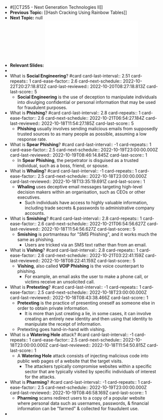 - #[[CT255 - Next Generation Technologies II]]
- **Previous Topic:** [[Hash Cracking Using Rainbow Tables]]
- **Next Topic:** null
- **Relevant Slides:** ![ct255_05.pdf](../assets/ct255_05_1665403304356_0.pdf)
-
- What is **Social Engineering**? #card
  card-last-interval:: 2.51
  card-repeats:: 1
  card-ease-factor:: 2.6
  card-next-schedule:: 2022-10-22T20:27:18.812Z
  card-last-reviewed:: 2022-10-20T08:27:18.813Z
  card-last-score:: 5
	- **Social Engineering** is the use of deception to manipulate individuals into divulging confidential or personal information that may be used for fraudulent purposes.
- What is **Phishing**? #card
  card-last-interval:: 2.8
  card-repeats:: 1
  card-ease-factor:: 2.6
  card-next-schedule:: 2022-10-21T06:54:27.184Z
  card-last-reviewed:: 2022-10-18T11:54:27.185Z
  card-last-score:: 5
	- **Phishing** usually involves sending malicious emails from supposedly trusted sources to as many people as possible, assuming a low response rate.
- What is **Spear Phishing**? #card
  card-last-interval:: -1
  card-repeats:: 1
  card-ease-factor:: 2.5
  card-next-schedule:: 2022-10-19T23:00:00.000Z
  card-last-reviewed:: 2022-10-19T08:46:14.845Z
  card-last-score:: 1
	- In **Spear Phishing**, the perpetrator is disguised as a trusted individual, such as a boss, friend, or spouse.
- What is **Whaling**? #card
  card-last-interval:: -1
  card-repeats:: 1
  card-ease-factor:: 2.5
  card-next-schedule:: 2022-10-18T23:00:00.000Z
  card-last-reviewed:: 2022-10-18T13:35:19.691Z
  card-last-score:: 1
	- **Whaling** uses deceptive email messages targeting high-level decision makers within an organisation, such as CEOs or other executives.
		- Such individuals have access to highly valuable information, including trade secrets & passwords to administrative company accounts.
- What is **Smishing**? #card
  card-last-interval:: 2.8
  card-repeats:: 1
  card-ease-factor:: 2.6
  card-next-schedule:: 2022-10-21T06:54:56.627Z
  card-last-reviewed:: 2022-10-18T11:54:56.627Z
  card-last-score:: 5
	- **Smishing** is portmanteau for "SMS Phishing", and it works much the same as phishing.
		- Users are tricked via an SMS text rather than from an email.
- What is **Vishing**? #card
  card-last-interval:: 2.8
  card-repeats:: 1
  card-ease-factor:: 2.6
  card-next-schedule:: 2022-10-21T03:22:41.159Z
  card-last-reviewed:: 2022-10-18T08:22:41.159Z
  card-last-score:: 5
	- **Vishing**, also called **VOIP Phishing** is the voice counterpart to phishing.
		- For example, an email asks the user to make a phone call, or victims receive an unsolicited call.
- What is **Pretexting**? #card
  card-last-interval:: -1
  card-repeats:: 1
  card-ease-factor:: 2.5
  card-next-schedule:: 2022-10-18T23:00:00.000Z
  card-last-reviewed:: 2022-10-18T08:43:38.466Z
  card-last-score:: 1
	- **Pretexting** is the practice of presenting oneself as someone else in order to obtain private information.
		- It is more than just creating a lie, in some cases, it can involve creating an entirely new identity and then using that identity to manipulate the receipt of information.
	- Pretexting goes hand-in-hand with vishing.
- What is a **Watering Hole** attack? #card
  card-last-interval:: -1
  card-repeats:: 1
  card-ease-factor:: 2.5
  card-next-schedule:: 2022-10-18T23:00:00.000Z
  card-last-reviewed:: 2022-10-18T11:54:50.815Z
  card-last-score:: 1
	- A **Watering Hole** attack consists of injecting malicious code into public web pages of a website that the target visits.
		- The attackers typically compromise websites within a specific sector that are typically visited by specific individuals of interest for the attacks.
- What is **Pharming**? #card
  card-last-interval:: -1
  card-repeats:: 1
  card-ease-factor:: 2.5
  card-next-schedule:: 2022-10-19T23:00:00.000Z
  card-last-reviewed:: 2022-10-19T08:46:58.169Z
  card-last-score:: 1
	- **Pharming** scams redirect users to a copy of a popular website where personal data such as usernames, passwords, & financial information can be "farmed" & collected for fraudulent use.
-